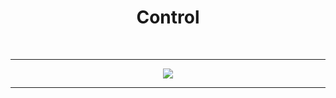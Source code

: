 <h1 align="center">
  Control
</h1> <br>

---

<p align="center">
  <img   src="Img/Control 1.png">
</p>

---